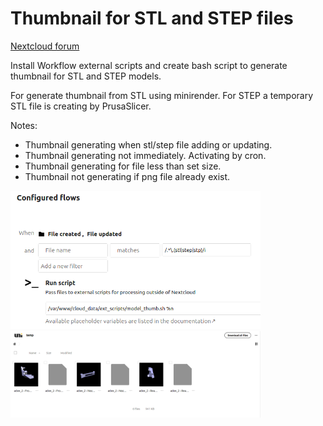 # Thumbnail for STL and STEP files 

[Nextcloud forum](https://help.nextcloud.com/t/thumbnail-for-stl-and-step-files/158115)

Install Workflow external scripts and create bash script to generate thumbnail for STL and STEP models.

For generate thumbnail from STL using minirender.
For STEP a temporary STL file is creating by PrusaSlicer.

Notes:
- Thumbnail generating when stl/step file adding or updating.
- Thumbnail generating not immediately. Activating by cron.
- Thumbnail generating for file less than set size.
- Thumbnail not generating if png file already exist.

<img src="https://github.com/demonlibra/nextcloud/blob/main/3dmodel_thumb/model_thumb_config.png" width="400"> <img src="https://github.com/demonlibra/nextcloud/blob/main/3dmodel_thumb/model_thumb_demo.png" width="400">